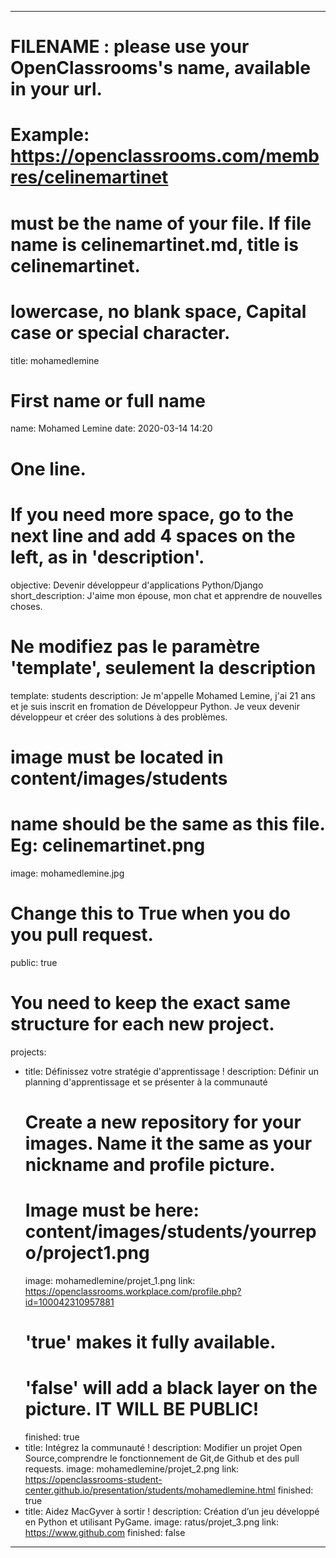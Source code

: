 ---

# FILENAME : please use your OpenClassrooms's name, available in your url.
# Example: https://openclassrooms.com/membres/celinemartinet
# must be the name of your file. If file name is celinemartinet.md, title is celinemartinet.
# lowercase, no blank space, Capital case or special character.
title: mohamedlemine

# First name or full name
name: Mohamed Lemine
date: 2020-03-14 14:20

# One line.
# If you need more space, go to the next line and add 4 spaces on the left, as in 'description'.
objective: Devenir développeur d'applications Python/Django
short_description: J'aime mon épouse, mon chat et apprendre de nouvelles choses.

# Ne modifiez pas le paramètre 'template', seulement la description
template: students
description:
    Je m'appelle Mohamed Lemine, j'ai 21 ans et je suis inscrit en fromation de Développeur Python. Je veux devenir développeur et créer des solutions à des problèmes.

# image must be located in content/images/students
# name should be the same as this file. Eg: celinemartinet.png
image: mohamedlemine.jpg

# Change this to True when you do you pull request.
public: true

# You need to keep the exact same structure for each new project.
projects:
  - title: Définissez votre stratégie d'apprentissage !
    description: Définir un planning d'apprentissage et se présenter à la communauté
    # Create a new repository for your images. Name it the same as your nickname and profile picture.
    # Image must be here: content/images/students/yourrepo/project1.png
    image: mohamedlemine/projet_1.png
    link: https://openclassrooms.workplace.com/profile.php?id=100042310957881
    # 'true' makes it fully available.
    # 'false' will add a black layer on the picture. IT WILL BE PUBLIC!
    finished: true
  - title: Intégrez la communauté !
    description: Modifier un projet Open Source,comprendre le fonctionnement de Git,de Github et des pull requests. 
    image: mohamedlemine/projet_2.png
    link: https://openclassrooms-student-center.github.io/presentation/students/mohamedlemine.html
    finished: true
  - title: Aidez MacGyver à sortir !
    description: Création d’un jeu développé en Python et utilisant PyGame.
    image: ratus/projet_3.png
    link: https://www.github.com
    finished: false
---